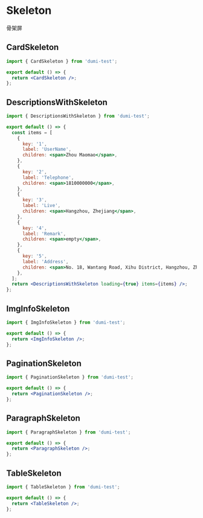 # Skeleton

骨架屏

## CardSkeleton

```jsx
import { CardSkeleton } from 'dumi-test';

export default () => {
  return <CardSkeleton />;
};
```

## DescriptionsWithSkeleton

```jsx
import { DescriptionsWithSkeleton } from 'dumi-test';

export default () => {
  const items = [
    {
      key: '1',
      label: 'UserName',
      children: <span>Zhou Maomao</span>,
    },
    {
      key: '2',
      label: 'Telephone',
      children: <span>1810000000</span>,
    },
    {
      key: '3',
      label: 'Live',
      children: <span>Hangzhou, Zhejiang</span>,
    },
    {
      key: '4',
      label: 'Remark',
      children: <span>empty</span>,
    },
    {
      key: '5',
      label: 'Address',
      children: <span>No. 18, Wantang Road, Xihu District, Hangzhou, Zhejiang, China</span>,
    },
  ];
  return <DescriptionsWithSkeleton loading={true} items={items} />;
};
```

## ImgInfoSkeleton

```jsx
import { ImgInfoSkeleton } from 'dumi-test';

export default () => {
  return <ImgInfoSkeleton />;
};
```

## PaginationSkeleton

```jsx
import { PaginationSkeleton } from 'dumi-test';

export default () => {
  return <PaginationSkeleton />;
};
```

## ParagraphSkeleton

```jsx
import { ParagraphSkeleton } from 'dumi-test';

export default () => {
  return <ParagraphSkeleton />;
};
```

## TableSkeleton

```jsx
import { TableSkeleton } from 'dumi-test';

export default () => {
  return <TableSkeleton />;
};
```
